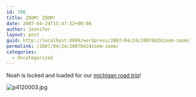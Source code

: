 ```yaml
---
id: 786
title: ZOOM! ZOOM!
date: 2007-04-24T15:47:52+00:00
author: Jennifer
layout: post
guid: http://localhost:8888/wordpress/2007/04/24/20070424zoom-zoom/
permalink: /2007/04/24/20070424zoom-zoom/
categories:
  - Uncategorized
---
```

Noah is locked and loaded for our [michigan road trip](http://www.flickr.com/photos/jenniferandJennifers_photos/sets/72157600122547281/ "michigan road trip")!
  
<img id="image164" alt="p4120003.jpg" src="http://static.squarespace.com/static/50db6bb3e4b015296cd43789/50dfa5b1e4b0dc6320e0b5ea/50dfa5b1e4b0dc6320e0b682/1177429607000/?format=original" />